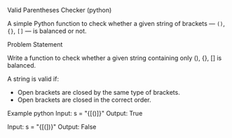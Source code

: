 Valid Parentheses Checker (python)

A simple Python function to check whether a given string of brackets — `()`, `{}`, `[]` — is balanced or not.

Problem Statement

Write a function to check whether a given string containing only (), {}, [] is 
balanced.

A string is valid if:
- Open brackets are closed by the same type of brackets.
- Open brackets are closed in the correct order.

 Example
 python
Input: s = "{[()]}"
Output: True

Input: s = "{[(])}"
Output: False

